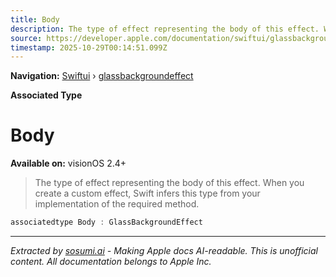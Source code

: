 ```yaml
---
title: Body
description: The type of effect representing the body of this effect. When you create a custom effect, Swift infers this type from your implementation of the required  method.
source: https://developer.apple.com/documentation/swiftui/glassbackgroundeffect/body
timestamp: 2025-10-29T00:14:51.099Z
---
```


**Navigation:** [Swiftui](/documentation/swiftui) › [glassbackgroundeffect](/documentation/swiftui/glassbackgroundeffect)

**Associated Type**

# Body

**Available on:** visionOS 2.4+

> The type of effect representing the body of this effect. When you create a custom effect, Swift infers this type from your implementation of the required  method.

```swift
associatedtype Body : GlassBackgroundEffect
```

---

*Extracted by [sosumi.ai](https://sosumi.ai) - Making Apple docs AI-readable.*
*This is unofficial content. All documentation belongs to Apple Inc.*
